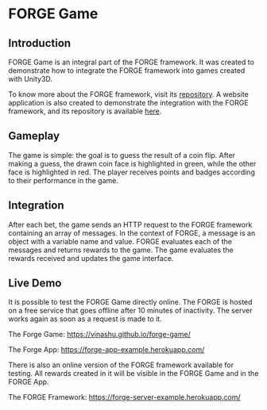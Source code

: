 # FORGE Game

## Introduction
FORGE Game is an integral part of the FORGE framework. It was created to demonstrate how to integrate the FORGE framework into games created with Unity3D.

To know more about the FORGE framework, visit its [repository](https://github.com/Vinashu/forge-server). A website application is also created to demonstrate the integration with the FORGE framework, and its repository is available [here](https://github.com/Vinashu/forge-app).

## Gameplay
The game is simple: the goal is to guess the result of a coin flip. After making a guess, the drawn coin face is highlighted in green, while the other face is highlighted in red. The player receives points and badges according to their performance in the game.

## Integration
After each bet, the game sends an HTTP request to the FORGE framework containing an array of messages. In the context of FORGE, a message is an object with a variable name and value. FORGE evaluates each of the messages and returns rewards to the game. The game evaluates the rewards received and updates the game interface.

## Live Demo
It is possible to test the FORGE Game directly online. The FORGE is hosted on a free service that goes offline after 10 minutes of inactivity. The server works again as soon as a request is made to it.

The Forge Game: https://vinashu.github.io/forge-game/

The Forge App: https://forge-app-example.herokuapp.com/

There is also an online version of the FORGE framework available for testing. All rewards created in it will be visible in the FORGE Game and in the FORGE App.

The FORGE Framework: https://forge-server-example.herokuapp.com/
